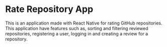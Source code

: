 # Rate Repository App

This is an application made with React Native for rating GitHub repositories. This application have features such as, sorting and filtering reviewed repositories, registering a user, logging in and creating a review for a repository.
